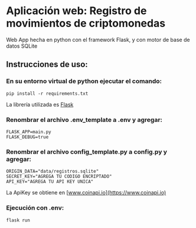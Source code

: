 # Aplicación web: Registro de movimientos de criptomonedas
Web App hecha en python con el framework Flask, y con motor de base de datos SQLite    
  
## Instrucciones de uso:

### En su entorno virtual de python ejecutar el comando:
```
pip install -r requirements.txt
```
La librería utilizada es [Flask](https://flask.palletsprojects.com/en/2.2.x/)
### Renombrar el archivo .env_template a .env y agregar:
```
FLASK_APP=main.py
FLASK_DEBUG=true
```
### Renombrar el archivo config_template.py a config.py y agregar:
```
ORIGIN_DATA="data/registros.sqlite"
SECRET_KEY="AGREGA TU CODIGO ENCRIPTADO"
API_KEY="AGREGA TU API KEY UNICA"
```
La ApiKey se obtiene en [www.coinapi.io](https://www.coinapi.io)

### Ejecución con .env:
```
flask run
```
